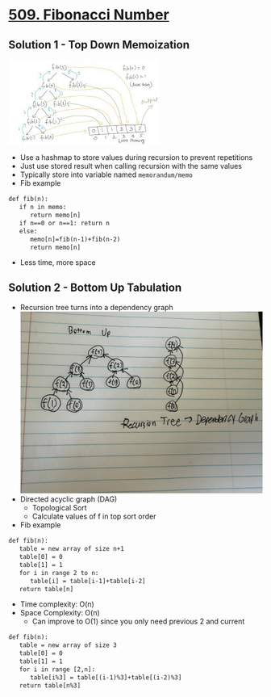 # [509. Fibonacci Number](https://leetcode.com/problems/fibonacci-number/)

## Solution 1 - Top Down Memoization

![Top Down Memo](../../images/top-down-memo.jpg)

- Use a hashmap to store values during recursion to prevent repetitions
- Just use stored result when calling recursion with the same values
- Typically store into variable named `memorandum/memo`
- Fib example

```text
def fib(n):
   if n in memo:
      return memo[n]
   if n==0 or n==1: return n
   else:
      memo[n]=fib(n-1)+fib(n-2)
      return memo[n]
```

- Less time, more space

## Solution 2 - Bottom Up Tabulation

- Recursion tree turns into a dependency graph
  ![Dependency Graph](../../images/dependency-graph.jpeg)
- Directed acyclic graph (DAG)
  - Topological Sort
  - Calculate values of f in top sort order
- Fib example

```text
def fib(n):
   table = new array of size n+1
   table[0] = 0
   table[1] = 1
   for i in range 2 to n:
      table[i] = table[i-1]+table[i-2]
   return table[n]
```

- Time complexity: O(n)
- Space Complexity: O(n)
  - Can improve to O(1) since you only need previous 2 and current

```text
def fib(n):
   table = new array of size 3
   table[0] = 0
   table[1] = 1
   for i in range [2,n]:
      table[i%3] = table[(i-1)%3]+table[(i-2)%3]
   return table[n%3]
```
